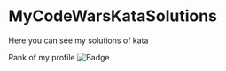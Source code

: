 # MyCodeWarsKataSolutions
Here you can see my solutions of kata

Rank of my profile
![Badge](https://www.codewars.com/users/Shalenikoff/badges/large?theme=light)



